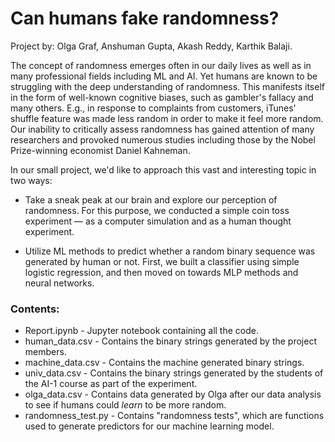 # Can humans fake randomness?

Project by: Olga Graf, Anshuman Gupta, Akash Reddy, Karthik Balaji.

The concept of randomness emerges often in our daily lives as well as in many professional fields including ML and AI. Yet humans are known to be struggling with the deep understanding of randomness. This manifests itself in the form of well-known cognitive biases, such as gambler's fallacy and many others. E.g., in response to complaints from customers, iTunes' shuffle feature was made less random in order to make it feel more random.
Our inability to critically assess randomness has gained attention of many researchers and provoked numerous studies including those by the Nobel Prize-winning economist Daniel Kahneman.

In our small project, we'd like to approach this vast and interesting topic in two ways:

- Take a sneak peak at our brain and explore our perception of randomness. For this purpose, we conducted a simple coin toss experiment — as a computer simulation and as a human thought experiment.

- Utilize ML methods to predict whether a random binary sequence was generated by human or not. First, we built a classifier using simple logistic regression, and then moved on towards MLP methods and neural networks.

### Contents:

- Report.ipynb - Jupyter notebook containing all the code.
- human_data.csv - Contains the binary strings generated by the project members.
- machine_data.csv - Contains the machine generated binary strings.
- univ_data.csv - Contains the binary strings generated by the students of the AI-1 course as part of the experiment.
- olga_data.csv - Contains data generated by Olga after our data analysis to see if humans could *learn* to be more random.
- randomness_test.py - Contains "randomness tests", which are functions used to generate predictors for our machine learning model. 
